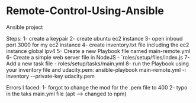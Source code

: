 # Remote-Control-Using-Ansible
Ansible project

Steps:
1- create a keypair
2- create ubuntu ec2 instance
3- open inboud port 3000 for my ec2 instance
4- create inventory.txt file including the ec2 instance global ipv4
5- Create a new Playbook file named main-remote.yml
6- Create a simple web server file in NodeJS - `roles/setup/files/index.js
7- Add a new task file - roles/setup/tasks/main.yml
8-  run the Playbook using your inventory file and udacity.pem:
  ansible-playbook main-remote.yml -i inventory --private-key udacity.pem



Errors I faced:
1- forgot to change the mod for the .pem file to 400
2- typo in the taks main.yml file (apt --> changed to npm)
